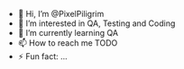 - 👋 Hi, I’m @PixelPiligrim
- 👀 I’m interested in QA, Testing and Coding
- 🌱 I’m currently learning QA
- 📫 How to reach me TODO
- ⚡ Fun fact: ...

<!---
PixelPiligrim/PixelPiligrim is a ✨ special ✨ repository because its `README.md` (this file) appears on your GitHub profile.
You can click the Preview link to take a look at your changes.
--->
